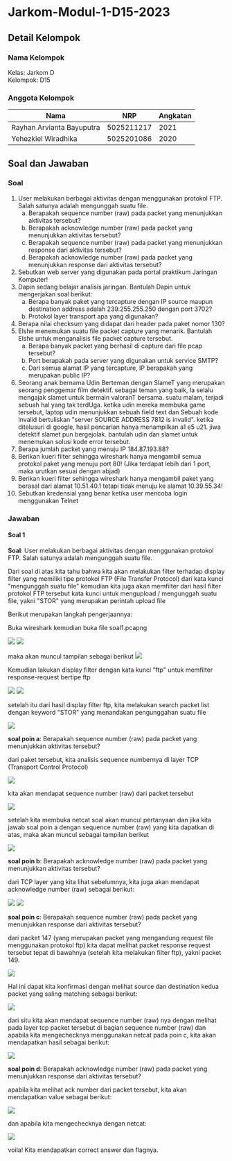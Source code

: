 # Jarkom-Modul-1-D15-2023

## Detail Kelompok

### Nama Kelompok

Kelas: Jarkom D
<br>
Kelompok: D15

### Anggota Kelompok

<table>
  <thead>
    <tr>
      <th>Nama</th>
      <th>NRP</th>
      <th>Angkatan</th>
    </tr>
  </thead>
  <tbody>
    <tr>
      <td>Rayhan Arvianta Bayuputra </td>
      <td>5025211217</td>
      <td>2021</td>
    </tr>
    <tr>
      <td>Yehezkiel Wiradhika</td>
      <td>5025201086</td>
      <td>2020</td>
    </tr>
  </tbody>
</table>

## Soal dan Jawaban

### Soal

<ol type="1">
  <!-- no 1 -->
  <li>
    User melakukan berbagai aktivitas dengan menggunakan protokol FTP. Salah satunya adalah mengunggah suatu file.
    <ol type='a'>
      <li>Berapakah sequence number (raw) pada packet yang menunjukkan aktivitas tersebut?</li>
      <li>Berapakah acknowledge number (raw) pada packet yang menunjukkan aktivitas tersebut?</li>
      <li>Berapakah sequence number (raw) pada packet yang menunjukkan response dari aktivitas tersebut?</li>
      <li>Berapakah acknowledge number (raw) pada packet yang menunjukkan response dari aktivitas tersebut?</li>
    </ol>
  </li>
  <!-- no 2 -->
  <li>Sebutkan web server yang digunakan pada portal praktikum Jaringan Komputer!</li>
  <!-- no 3 -->
  <li>Dapin sedang belajar analisis jaringan. Bantulah Dapin untuk mengerjakan soal berikut:
    <ol type='a'>
      <li>Berapa banyak paket yang tercapture dengan IP source maupun destination address adalah 239.255.255.250 dengan port 3702?</li>
      <li>Protokol layer transport apa yang digunakan?</li>
    </ol>
  </li>
  <!-- no 4 -->
  <li>Berapa nilai checksum yang didapat dari header pada paket nomor 130?</li>
  <!-- no 5 -->
  <li>Elshe menemukan suatu file packet capture yang menarik. Bantulah Elshe untuk menganalisis file packet capture tersebut.
    <ol type='a'>
      <li>Berapa banyak packet yang berhasil di capture dari file pcap tersebut?</li>
      <li>Port berapakah pada server yang digunakan untuk service SMTP?</li>
      <li>Dari semua alamat IP yang tercapture, IP berapakah yang merupakan public IP?</li>
    </ol>
  </li>
  <!-- no 6 -->
  <li>
  Seorang anak bernama Udin Berteman dengan SlameT yang merupakan seorang penggemar film detektif. sebagai teman yang baik, Ia selalu mengajak slamet untuk bermain valoranT bersama. suatu malam, terjadi sebuah hal yang tak terdUga. ketika udin mereka membuka game tersebut, laptop udin menunjukkan sebuah field text dan Sebuah kode Invalid bertuliskan "server SOURCE ADDRESS 7812 is invalid". ketika ditelusuri di google, hasil pencarian hanya menampilkan a1 e5 u21. jiwa detektif slamet pun bergejolak. bantulah udin dan slamet untuk menemukan solusi kode error tersebut.
  </li>
  <!-- no 7 -->
  <li>
  Berapa jumlah packet yang menuju IP 184.87.193.88?
  </li>
  <!-- no 8 -->
  <li>
  Berikan kueri filter sehingga wireshark hanya mengambil semua protokol paket yang menuju port 80! (Jika terdapat lebih dari 1 port, maka urutkan sesuai dengan abjad) 
  </li>
  <!-- no 9 -->
  <li>
  Berikan kueri filter sehingga wireshark hanya mengambil paket yang berasal dari alamat 10.51.40.1 tetapi tidak menuju ke alamat 10.39.55.34!
  </li>
  <!-- no 10 -->
  <li>Sebutkan kredensial yang benar ketika user mencoba login menggunakan Telnet</li>
</ol>

### Jawaban

#### Soal 1

<strong>Soal</strong>: User melakukan berbagai aktivitas dengan menggunakan protokol FTP. Salah satunya adalah mengunggah suatu file.

Dari soal di atas kita tahu bahwa kita akan melakukan filter terhadap display filter yang memiliki tipe protokol FTP (File Transfer Protocol) dari kata kunci "mengunggah suatu file" kemudian kita juga akan memfilter dari hasil filter protokol FTP tersebut kata kunci untuk mengupload / mengunggah suatu file, yakni "STOR" yang merupakan perintah upload file

Berikut merupakan langkah pengerjaannya:

Buka wireshark kemudian buka file soal1.pcapng

<img src="assets/soal 1/1.png">
<img src="assets/soal 1/2.png">

maka akan muncul tampilan sebagai berikut
<img src="assets/soal 1/3.png">

Kemudian lakukan display filter dengan kata kunci "ftp" untuk memfilter response-request bertipe ftp

<img src="assets/soal 1/4.png">
<img src="assets/soal 1/5.png">

setelah itu dari hasil display filter ftp, kita melakukan search packet list dengan keyword "STOR" yang menandakan pengunggahan suatu file

<img src="assets/soal 1/6.png">

<strong>soal poin a</strong>: Berapakah sequence number (raw) pada packet yang menunjukkan aktivitas tersebut?

dari paket tersebut, kita analisis sequence numbernya di layer TCP (Transport Control Protocol)

<img src="assets/soal 1/7.png">

kita akan mendapat sequence number (raw) dari packet tersebut

<img src="assets/soal 1/8.png">

setelah kita membuka netcat soal akan muncul pertanyaan dan jika kita jawab soal poin a dengan sequence number (raw) yang kita dapatkan di atas, maka akan muncul sebagai tampilan berikut

<img src="assets/soal 1/9.png">

<strong>soal poin b</strong>: Berapakah acknowledge number (raw) pada packet yang menunjukkan aktivitas tersebut?

dari TCP layer yang kita lihat sebelumnya, kita juga akan mendapat acknowledge number (raw) sebagai berikut:

<img src="assets/soal 1/10.png">
<img src="assets/soal 1/11.png">

<strong>soal poin c</strong>: Berapakah sequence number (raw) pada packet yang menunjukkan response dari aktivitas tersebut?

dari packet 147 (yang merupakan packet yang mengandung request file menggunakan protokol ftp) kita dapat melihat packet response request tersebut tepat di bawahnya (setelah kita melakukan filter ftp), yakni packet 149.

<img src="assets/soal 1/12.png">

Hal ini dapat kita konfirmasi dengan melihat source dan destination kedua packet yang saling matching sebagai berikut:

<img src="assets/soal 1/13.png">

dari situ kita akan mendapat sequence number (raw) nya dengan melihat pada layer tcp packet tersebut di bagian sequence number (raw) dan apabila kita mengechecknya menggunakan netcat pada poin c, kita akan mendapatkan hasil sebagai berikut:

<img src="assets/soal 1/14.png">

<strong>soal poin d</strong>: Berapakah acknowledge number (raw) pada packet yang menunjukkan response dari aktivitas tersebut?

apabila kita melihat ack number dari packet tersebut, kita akan mendapatkan value sebagai berikut:

<img src="assets/soal 1/15.png">

dan apabila kita mengechecknya dengan netcat:

<img src="assets/soal 1/16.png">

voila! Kita mendapatkan correct answer dan flagnya.
